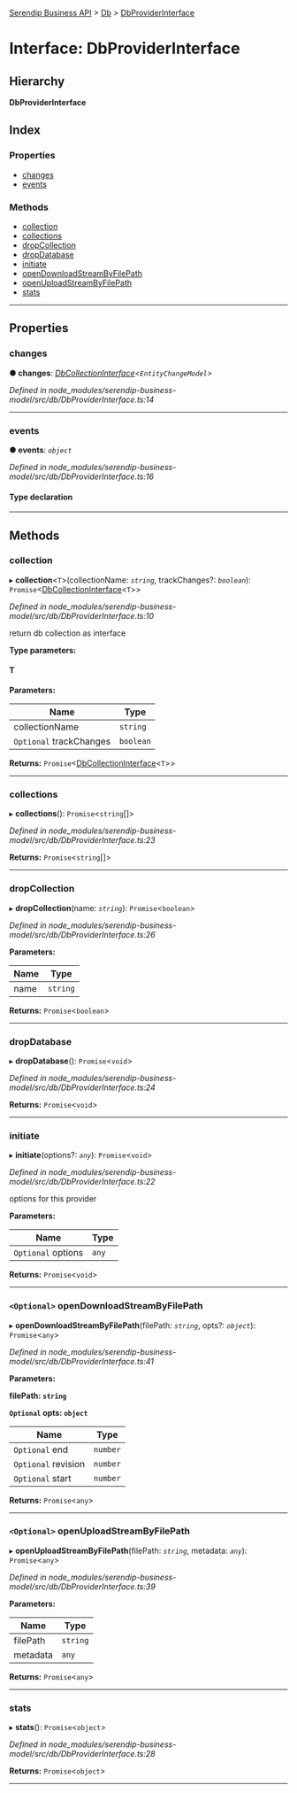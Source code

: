 [Serendip Business API](../README.md) > [Db](../modules/db.md) > [DbProviderInterface](../interfaces/db.dbproviderinterface.md)

# Interface: DbProviderInterface

## Hierarchy

**DbProviderInterface**

## Index

### Properties

* [changes](db.dbproviderinterface.md#changes)
* [events](db.dbproviderinterface.md#events)

### Methods

* [collection](db.dbproviderinterface.md#collection)
* [collections](db.dbproviderinterface.md#collections)
* [dropCollection](db.dbproviderinterface.md#dropcollection)
* [dropDatabase](db.dbproviderinterface.md#dropdatabase)
* [initiate](db.dbproviderinterface.md#initiate)
* [openDownloadStreamByFilePath](db.dbproviderinterface.md#opendownloadstreambyfilepath)
* [openUploadStreamByFilePath](db.dbproviderinterface.md#openuploadstreambyfilepath)
* [stats](db.dbproviderinterface.md#stats)

---

## Properties

<a id="changes"></a>

###  changes

**● changes**: *[DbCollectionInterface](db.dbcollectioninterface.md)<`EntityChangeModel`>*

*Defined in node_modules/serendip-business-model/src/db/DbProviderInterface.ts:14*

___
<a id="events"></a>

###  events

**● events**: *`object`*

*Defined in node_modules/serendip-business-model/src/db/DbProviderInterface.ts:16*

#### Type declaration

[key: `string`]: `any`

___

## Methods

<a id="collection"></a>

###  collection

▸ **collection**<`T`>(collectionName: *`string`*, trackChanges?: *`boolean`*): `Promise`<[DbCollectionInterface](db.dbcollectioninterface.md)<`T`>>

*Defined in node_modules/serendip-business-model/src/db/DbProviderInterface.ts:10*

return db collection as interface

**Type parameters:**

#### T 
**Parameters:**

| Name | Type |
| ------ | ------ |
| collectionName | `string` |
| `Optional` trackChanges | `boolean` |

**Returns:** `Promise`<[DbCollectionInterface](db.dbcollectioninterface.md)<`T`>>

___
<a id="collections"></a>

###  collections

▸ **collections**(): `Promise`<`string`[]>

*Defined in node_modules/serendip-business-model/src/db/DbProviderInterface.ts:23*

**Returns:** `Promise`<`string`[]>

___
<a id="dropcollection"></a>

###  dropCollection

▸ **dropCollection**(name: *`string`*): `Promise`<`boolean`>

*Defined in node_modules/serendip-business-model/src/db/DbProviderInterface.ts:26*

**Parameters:**

| Name | Type |
| ------ | ------ |
| name | `string` |

**Returns:** `Promise`<`boolean`>

___
<a id="dropdatabase"></a>

###  dropDatabase

▸ **dropDatabase**(): `Promise`<`void`>

*Defined in node_modules/serendip-business-model/src/db/DbProviderInterface.ts:24*

**Returns:** `Promise`<`void`>

___
<a id="initiate"></a>

###  initiate

▸ **initiate**(options?: *`any`*): `Promise`<`void`>

*Defined in node_modules/serendip-business-model/src/db/DbProviderInterface.ts:22*

options for this provider

**Parameters:**

| Name | Type |
| ------ | ------ |
| `Optional` options | `any` |

**Returns:** `Promise`<`void`>

___
<a id="opendownloadstreambyfilepath"></a>

### `<Optional>` openDownloadStreamByFilePath

▸ **openDownloadStreamByFilePath**(filePath: *`string`*, opts?: *`object`*): `Promise`<`any`>

*Defined in node_modules/serendip-business-model/src/db/DbProviderInterface.ts:41*

**Parameters:**

**filePath: `string`**

**`Optional` opts: `object`**

| Name | Type |
| ------ | ------ |
| `Optional` end | `number` |
| `Optional` revision | `number` |
| `Optional` start | `number` |

**Returns:** `Promise`<`any`>

___
<a id="openuploadstreambyfilepath"></a>

### `<Optional>` openUploadStreamByFilePath

▸ **openUploadStreamByFilePath**(filePath: *`string`*, metadata: *`any`*): `Promise`<`any`>

*Defined in node_modules/serendip-business-model/src/db/DbProviderInterface.ts:39*

**Parameters:**

| Name | Type |
| ------ | ------ |
| filePath | `string` |
| metadata | `any` |

**Returns:** `Promise`<`any`>

___
<a id="stats"></a>

###  stats

▸ **stats**(): `Promise`<`object`>

*Defined in node_modules/serendip-business-model/src/db/DbProviderInterface.ts:28*

**Returns:** `Promise`<`object`>

___

